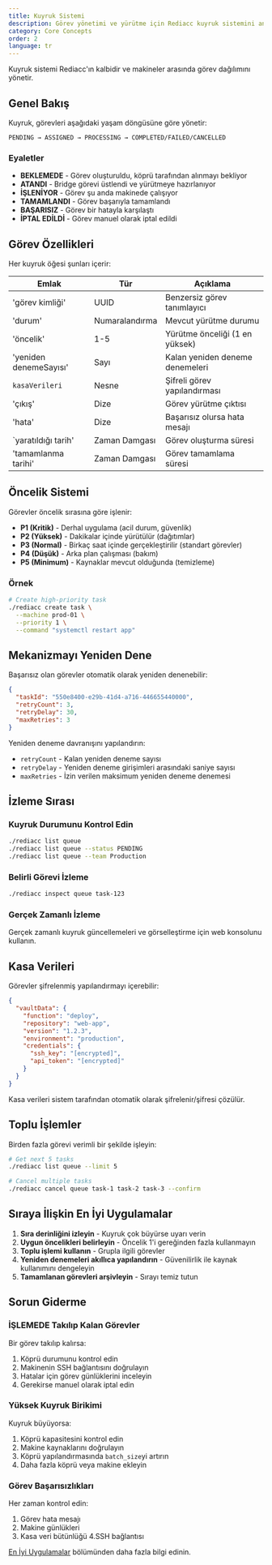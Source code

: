 ```yaml
---
title: Kuyruk Sistemi
description: Görev yönetimi ve yürütme için Rediacc kuyruk sistemini anlama.
category: Core Concepts
order: 2
language: tr
---
```


Kuyruk sistemi Rediacc'ın kalbidir ve makineler arasında görev dağılımını yönetir.

## Genel Bakış

Kuyruk, görevleri aşağıdaki yaşam döngüsüne göre yönetir:

```
PENDING → ASSIGNED → PROCESSING → COMPLETED/FAILED/CANCELLED
```

### Eyaletler

- **BEKLEMEDE** - Görev oluşturuldu, köprü tarafından alınmayı bekliyor 
- **ATANDI** - Bridge görevi üstlendi ve yürütmeye hazırlanıyor 
- **İŞLENİYOR** - Görev şu anda makinede çalışıyor 
- **TAMAMLANDI** - Görev başarıyla tamamlandı 
- **BAŞARISIZ** - Görev bir hatayla karşılaştı 
- **İPTAL EDİLDİ** - Görev manuel olarak iptal edildi

## Görev Özellikleri

Her kuyruk öğesi şunları içerir:

| Emlak | Tür | Açıklama | 
|----------|------|------------| 
| 'görev kimliği' | UUID | Benzersiz görev tanımlayıcı | 
| 'durum' | Numaralandırma | Mevcut yürütme durumu | 
| 'öncelik' | 1-5 | Yürütme önceliği (1 en yüksek) | 
| 'yeniden denemeSayısı' | Sayı | Kalan yeniden deneme denemeleri | 
| `kasaVerileri` | Nesne | Şifreli görev yapılandırması | 
| 'çıkış' | Dize | Görev yürütme çıktısı | 
| 'hata' | Dize | Başarısız olursa hata mesajı | 
| `yaratıldığı tarih' | Zaman Damgası | Görev oluşturma süresi | 
| 'tamamlanma tarihi' | Zaman Damgası | Görev tamamlama süresi |

## Öncelik Sistemi

Görevler öncelik sırasına göre işlenir:

- **P1 (Kritik)** - Derhal uygulama (acil durum, güvenlik) 
- **P2 (Yüksek)** - Dakikalar içinde yürütülür (dağıtımlar) 
- **P3 (Normal)** - Birkaç saat içinde gerçekleştirilir (standart görevler) 
- **P4 (Düşük)** - Arka plan çalışması (bakım) 
- **P5 (Minimum)** - Kaynaklar mevcut olduğunda (temizleme)

### Örnek

```bash
# Create high-priority task
./rediacc create task \
  --machine prod-01 \
  --priority 1 \
  --command "systemctl restart app"
```

## Mekanizmayı Yeniden Dene

Başarısız olan görevler otomatik olarak yeniden denenebilir:

```json
{
  "taskId": "550e8400-e29b-41d4-a716-446655440000",
  "retryCount": 3,
  "retryDelay": 30,
  "maxRetries": 3
}
```

Yeniden deneme davranışını yapılandırın:

- `retryCount` - Kalan yeniden deneme sayısı 
- `retryDelay` - Yeniden deneme girişimleri arasındaki saniye sayısı 
- `maxRetries` - İzin verilen maksimum yeniden deneme denemesi

## İzleme Sırası

### Kuyruk Durumunu Kontrol Edin

```bash
./rediacc list queue
./rediacc list queue --status PENDING
./rediacc list queue --team Production
```

### Belirli Görevi İzleme

```bash
./rediacc inspect queue task-123
```

### Gerçek Zamanlı İzleme

Gerçek zamanlı kuyruk güncellemeleri ve görselleştirme için web konsolunu kullanın.

## Kasa Verileri

Görevler şifrelenmiş yapılandırmayı içerebilir:

```json
{
  "vaultData": {
    "function": "deploy",
    "repository": "web-app",
    "version": "1.2.3",
    "environment": "production",
    "credentials": {
      "ssh_key": "[encrypted]",
      "api_token": "[encrypted]"
    }
  }
}
```

Kasa verileri sistem tarafından otomatik olarak şifrelenir/şifresi çözülür.

## Toplu İşlemler

Birden fazla görevi verimli bir şekilde işleyin:

```bash
# Get next 5 tasks
./rediacc list queue --limit 5

# Cancel multiple tasks
./rediacc cancel queue task-1 task-2 task-3 --confirm
```

## Sıraya İlişkin En İyi Uygulamalar

1. **Sıra derinliğini izleyin** - Kuyruk çok büyürse uyarı verin 
2. **Uygun öncelikleri belirleyin** - Öncelik 1'i gereğinden fazla kullanmayın 
3. **Toplu işlemi kullanın** - Grupla ilgili görevler 
4. **Yeniden denemeleri akıllıca yapılandırın** - Güvenilirlik ile kaynak kullanımını dengeleyin 
5. **Tamamlanan görevleri arşivleyin** - Sırayı temiz tutun

## Sorun Giderme

### İŞLEMEDE Takılıp Kalan Görevler

Bir görev takılıp kalırsa:

1. Köprü durumunu kontrol edin 
2. Makinenin SSH bağlantısını doğrulayın 
3. Hatalar için görev günlüklerini inceleyin 
4. Gerekirse manuel olarak iptal edin

### Yüksek Kuyruk Birikimi

Kuyruk büyüyorsa:

1. Köprü kapasitesini kontrol edin 
2. Makine kaynaklarını doğrulayın 
3. Köprü yapılandırmasında `batch_size`yi artırın 
4. Daha fazla köprü veya makine ekleyin

### Görev Başarısızlıkları

Her zaman kontrol edin:

1. Görev hata mesajı 
2. Makine günlükleri 
3. Kasa veri bütünlüğü 
4.SSH bağlantısı

[En İyi Uygulamalar](/blog/distributed-task-management-best-practices) bölümünden daha fazla bilgi edinin.